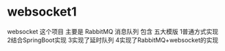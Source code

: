 # websocket1
websocket
这个项目 主要是 RabbitMQ 消息队列 包含 五大模版 1普通方式实现 2结合SpringBoot实现 3实现了延时队列 4实现了RabbitMQ+websocket的实现
